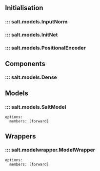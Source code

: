 ## Initialisation
### ::: salt.models.InputNorm
### ::: salt.models.InitNet
### ::: salt.models.PositionalEncoder

## Components
### ::: salt.models.Dense

## Models
### ::: salt.models.SaltModel
    options:
      members: [forward]

## Wrappers
### ::: salt.modelwrapper.ModelWrapper
    options:
      members: [forward]
